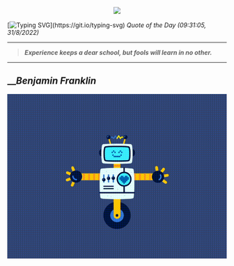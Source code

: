<p align='center'><img src='https://komarev.com/ghpvc/?username=hungpurdie&label=Total+Vistors&color=brightgreen&style=plastic'></p> 

[![Typing SVG](https://readme-typing-svg.herokuapp.com?font=Press+Start+2P&color=C2F784&size=35&width=900&height=100&lines=Hello+World%2C+I'm+Hung+!)](https://git.io/typing-svg) 
 _Quote of the Day (09:31:05, 31/8/2022)_
___
>**_Experience keeps a dear school, but fools will learn in no other._**
___

## __**_Benjamin Franklin_**

![RobotDance](src/assets/images/robot-dancing-dribble.gif?style=center)
